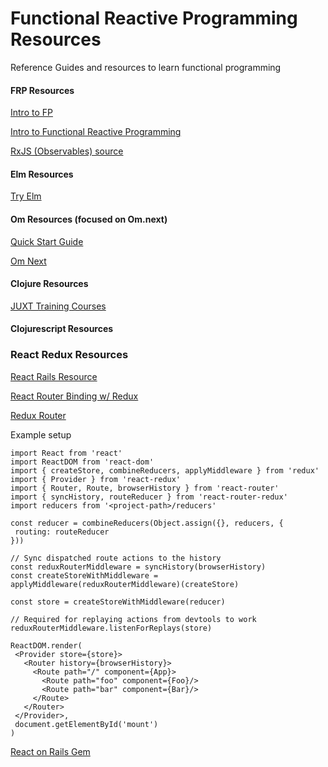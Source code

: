 # Functional Reactive Programming Resources
Reference Guides and resources to learn functional programming


#### FRP Resources
 [Intro to FP](https://www.hackerrank.com/challenges/fp-solve-me-first)
 
 [Intro to Functional Reactive Programming](https://github.com/Reactive-Extensions/RxJS)
 
 [RxJS (Observables) source](https://github.com/Reactive-Extensions/RxJS/blob/master/doc/libraries/lite/rx.lite.md)

#### Elm Resources
 [Try Elm](http://elm-lang.org/try)


#### Om Resources (focused on Om.next)
 [Quick Start Guide](https://github.com/omcljs/om/wiki/Quick-Start-(om.next))
 
 [Om Next](https://github.com/omcljs/om/wiki/Quick-Start-(om.next))
 

#### Clojure Resources
 [JUXT Training Courses](https://juxt.pro/training.html)

#### Clojurescript Resources

### React Redux Resources
 [React Rails Resource](https://github.com/shakacode/react-webpack-rails-tutorial)

 [React Router Binding w/ Redux](https://github.com/rackt/react-router-redux)
 
 [Redux Router](https://github.com/acdlite/redux-router)
 
 Example setup
 ```
import React from 'react'
import ReactDOM from 'react-dom'
import { createStore, combineReducers, applyMiddleware } from 'redux'
import { Provider } from 'react-redux'
import { Router, Route, browserHistory } from 'react-router'
import { syncHistory, routeReducer } from 'react-router-redux'
import reducers from '<project-path>/reducers'

const reducer = combineReducers(Object.assign({}, reducers, {
  routing: routeReducer
}))

// Sync dispatched route actions to the history
const reduxRouterMiddleware = syncHistory(browserHistory)
const createStoreWithMiddleware = applyMiddleware(reduxRouterMiddleware)(createStore)

const store = createStoreWithMiddleware(reducer)

// Required for replaying actions from devtools to work
reduxRouterMiddleware.listenForReplays(store)

ReactDOM.render(
  <Provider store={store}>
    <Router history={browserHistory}>
      <Route path="/" component={App}>
        <Route path="foo" component={Foo}/>
        <Route path="bar" component={Bar}/>
      </Route>
    </Router>
  </Provider>,
  document.getElementById('mount')
)
 ```
 
 [React on Rails Gem](https://github.com/shakacode/react_on_rails)
 
 
